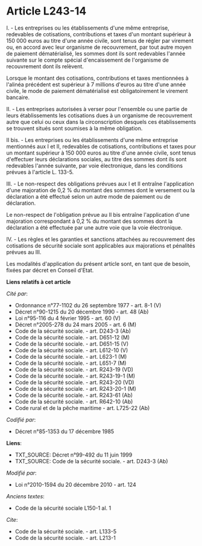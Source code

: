 # Article L243-14

I. - Les entreprises ou les établissements d'une même entreprise, redevables de cotisations, contributions et taxes d'un
montant supérieur à 150 000 euros au titre d'une année civile, sont tenus de régler par virement ou, en accord avec leur
organisme de recouvrement, par tout autre moyen de paiement dématérialisé, les sommes dont ils sont redevables l'année
suivante sur le compte spécial d'encaissement de l'organisme de recouvrement dont ils relèvent.

Lorsque le montant des cotisations, contributions et taxes mentionnées à l'alinéa précédent est supérieur à 7 millions
d'euros au titre d'une année civile, le mode de paiement dématérialisé est obligatoirement le virement bancaire.

II. - Les entreprises autorisées à verser pour l'ensemble ou une partie de leurs établissements les cotisations dues à un
organisme de recouvrement autre que celui ou ceux dans la circonscription desquels ces établissements se trouvent situés sont
soumises à la même obligation.

II bis. - Les entreprises ou les établissements d'une même entreprise mentionnés aux I et II, redevables de cotisations,
contributions et taxes pour un montant supérieur à 150 000 euros au titre d'une année civile, sont tenus d'effectuer leurs
déclarations sociales, au titre des sommes dont ils sont redevables l'année suivante, par voie électronique, dans les
conditions prévues à l'article L. 133-5.

III. - Le non-respect des obligations prévues aux I et II entraîne l'application d'une majoration de 0,2 % du montant des
sommes dont le versement ou la déclaration a été effectué selon un autre mode de paiement ou de déclaration.

Le non-respect de l'obligation prévue au II bis entraîne l'application d'une majoration correspondant à 0,2 % du montant des
sommes dont la déclaration a été effectuée par une autre voie que la voie électronique.

IV. - Les règles et les garanties et sanctions attachées au recouvrement des cotisations de sécurité sociale sont applicables
aux majorations et pénalités prévues au III.

Les modalités d'application du présent article sont, en tant que de besoin, fixées par décret en Conseil d'Etat.

**Liens relatifs à cet article**

_Cité par_:

  - Ordonnance n°77-1102 du 26 septembre 1977 - art. 8-1 (V)
  - Décret n°90-1215 du 20 décembre 1990 - art. 48 (Ab)
  - Loi n°95-116 du 4 février 1995 - art. 60 (V)
  - Décret n°2005-278 du 24 mars 2005 - art. 6 (M)
  - Code de la sécurité sociale. - art. D243-3 (Ab)
  - Code de la sécurité sociale. - art. D651-12 (M)
  - Code de la sécurité sociale. - art. D651-15 (V)
  - Code de la sécurité sociale. - art. L612-10 (V)
  - Code de la sécurité sociale. - art. L623-1 (M)
  - Code de la sécurité sociale. - art. L651-7 (M)
  - Code de la sécurité sociale. - art. R243-19 (VD)
  - Code de la sécurité sociale. - art. R243-19-1 (M)
  - Code de la sécurité sociale. - art. R243-20 (VD)
  - Code de la sécurité sociale. - art. R243-20-1 (M)
  - Code de la sécurité sociale. - art. R243-61 (Ab)
  - Code de la sécurité sociale. - art. R642-10 (Ab)
  - Code rural et de la pêche maritime - art. L725-22 (Ab)

_Codifié par_:

  - Décret n°85-1353 du 17 décembre 1985

**Liens**:

  - TXT_SOURCE: Décret n°99-492 du 11 juin 1999
  - TXT_SOURCE: Code de la sécurité sociale. - art. D243-3 (Ab)

_Modifié par_:

  - Loi n°2010-1594 du 20 décembre 2010 - art. 124

_Anciens textes_:

  - Code de la sécurité sociale L150-1 al. 1

_Cite_:

  - Code de la sécurité sociale. - art. L133-5
  - Code de la sécurité sociale. - art. L213-1
